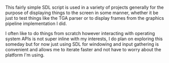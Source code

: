 This fairly simple SDL script is used in a variety of projects generally for the purpose of displaying things to the screen in some manner, whether it be just to test things like the TGA parser or to display frames from the graphics pipeline implementation I did.

I often like to do things from scratch however interacting with operating system APIs is not super inline with my interests, I do plan on exploring this someday but for now just using SDL for windowing and input gathering is convenient and allows me to iterate faster and not have to worry about the platform I'm using.
